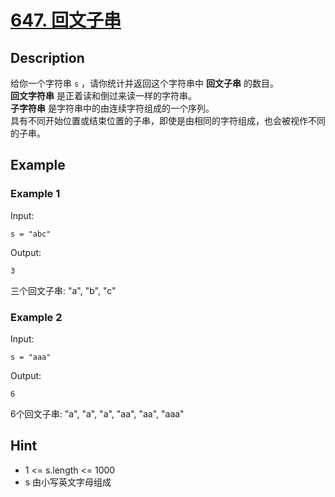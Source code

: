 # [647. 回文子串](https://leetcode.cn/problems/palindromic-substrings/)  
## Description
给你一个字符串 `s` ，请你统计并返回这个字符串中 **回文子串** 的数目。   
**回文字符串** 是正着读和倒过来读一样的字符串。    
**子字符串** 是字符串中的由连续字符组成的一个序列。  
具有不同开始位置或结束位置的子串，即使是由相同的字符组成，也会被视作不同的子串。  
## Example
### Example 1
Input:  
```
s = "abc"
```
Output:
```
3
```
三个回文子串: "a", "b", "c"
### Example 2
Input:  
```
s = "aaa"
```
Output:
```
6
```
6个回文子串: "a", "a", "a", "aa", "aa", "aaa"
## Hint
- 1 <= s.length <= 1000
- s 由小写英文字母组成
